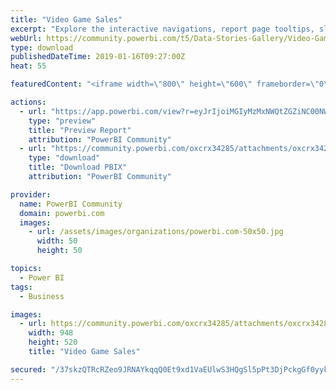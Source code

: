 ```yaml
---
title: "Video Game Sales"
excerpt: "Explore the interactive navigations, report page tooltips, slicer pop up, and other interactive features. This is part of a a Data Storytelling with"
webUrl: https://community.powerbi.com/t5/Data-Stories-Gallery/Video-Game-Sales/m-p/602233
type: download
publishedDateTime: 2019-01-16T09:27:00Z
heat: 55

featuredContent: "<iframe width=\"800\" height=\"600\" frameborder=\"0\" src=\"https://app.powerbi.com/view?r=eyJrIjoiMGIyMzMxNWQtZGZiNC00NWU5LTkzY2YtMjdlYjM2NmZmZjhiIiwidCI6IjBhYTVjODNjLTkzZjMtNGY0ZC1hNzJmLTdiZTkzMDkxOTZhNiIsImMiOjN9\"></iframe>"

actions:
  - url: "https://app.powerbi.com/view?r=eyJrIjoiMGIyMzMxNWQtZGZiNC00NWU5LTkzY2YtMjdlYjM2NmZmZjhiIiwidCI6IjBhYTVjODNjLTkzZjMtNGY0ZC1hNzJmLTdiZTkzMDkxOTZhNiIsImMiOjN9"
    type: "preview"
    title: "Preview Report"
    attribution: "PowerBI Community"
  - url: "https://community.powerbi.com/oxcrx34285/attachments/oxcrx34285/DataStoriesGallery/2441/2/Video%20Game%20Sales.pbix"
    type: "download"
    title: "Download PBIX"
    attribution: "PowerBI Community"

provider:
  name: PowerBI Community
  domain: powerbi.com
  images:
    - url: /assets/images/organizations/powerbi.com-50x50.jpg
      width: 50
      height: 50

topics:
  - Power BI
tags:
  - Business

images:
  - url: https://community.powerbi.com/oxcrx34285/attachments/oxcrx34285/DataStoriesGallery/2441/1/Video%20Game%20Sales.jpg
    width: 948
    height: 520
    title: "Video Game Sales"

secured: "/37skzQTRcRZeo9JRNAYkqqQ0Et9xd1VaEUlwS3HQgSl5pPt3DjPckgGf0yyklyckh8SjBUpGmPiSgGA3GFhEWtTuM9xwbOiy28MLWMJHvwrxn9DaB8bphEl5qWwdHYEx0BExJmQqO4QkkGhPqvAZSAxIjSjfyHoCcXUKEdI1VIR/UJamIDVF4Cuvte5gETNhFD0/CdEUMKCMm57YMnFNXTzgGjJAkSrWKtcx2QZeOBGIqEBT12u2Xrw3vNukMmxqrS6QyHKCujEDNUpLaRjeQsvJ42EeNy2FcCZ+kn+lNQ6oUT5BoKFoLDfpSC9fn6tFlZLF0twbyXzmvgmVJrMmJz4G3U5JlVmojpYOGASG2Am/oneFSovW7wjAdPGxnT46d5EJSPYRVaPGal9Ws+u4TUNdYvVmUYPoAJUEaBomfw=;n6UHN4p1cqtnmedpNTmc9w=="
---
```


